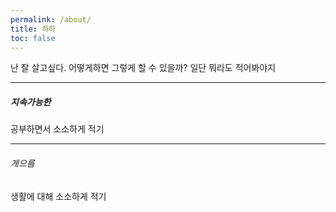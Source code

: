 ```yaml
---
permalink: /about/
title: 하하
toc: false
---
```


난 잘 살고싶다.
어떻게하면 그렇게 할 수 있을까? 일단 뭐라도 적어봐야지

---

##### 지속가능한
공부하면서 소소하게 적기

---

###### 게으름
생활에 대해 소소하게 적기